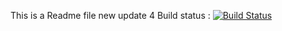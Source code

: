 This is a Readme file new update 4
Build status : [![Build Status](http://seliiuvd05437.seli.gic.ericsson.se:8080/buildStatus/icon?job=instavote%2Fworker-build)](http://seliiuvd05437.seli.gic.ericsson.se:8080/job/instavote/job/worker-build/)
